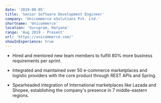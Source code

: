 ```yaml
---
date: '2019-08-05'
title: 'Senior Software Development Engineer'
company: 'Unicommerce eSolutions Pvt. Ltd.'
shortname: 'Unicommerce'
location: 'Gurugram, Haryana'
range: 'Aug 2019 - Present'
url: 'https://unicommerce.com/'
showInExperience: true
---
```


- Hired and mentored new team members to fulfill 80% more business requirements per sprint.

- Integrated and maintained over 50 e-commerce marketplaces and logistic providers with the core product through REST APIs and Spring.

- Spearheaded integration of International marketplaces like Lazada and Shopee, establishing the company's presence in 7 middle-eastern regions.
<!-- 
- Drafted all the website content and promotional templates on HubSpot for the startup.
- Reviewed the tech blogs and helped the Sales & Marketing Team.
- View [CERTIFICATE](https://drive.google.com/file/d/1xc4SHoXSFWmLQfwBeYq7WwB5EjXsqMV9/view?usp=sharing) and [PERFORMANCE REVIEW REPORT](https://drive.google.com/file/d/1FVNB7SLHLwWB_QOSZFxIiSdy8O6Xbj2w/view?usp=sharing) -->
